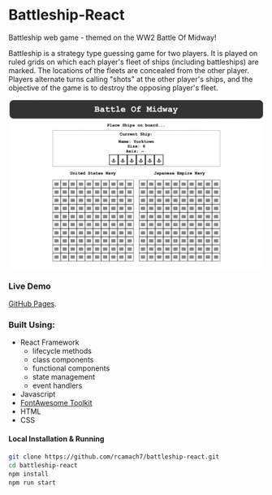 # Battleship-React

Battleship web game - themed on the WW2 Battle Of Midway!

Battleship is a strategy type guessing game for two players. It is played on ruled grids on which each player's fleet of ships (including battleships) are marked. The locations of the fleets are concealed from the other player. Players alternate turns calling "shots" at the other player's ships, and the objective of the game is to destroy the opposing player's fleet.

![Screenshot](demo.png)

### Live Demo

[GitHub Pages](https://rcamach7.github.io/battleship-react/).

### Built Using:

- React Framework
  - lifecycle methods
  - class components
  - functional components
  - state management
  - event handlers
- Javascript
- [FontAwesome Toolkit](https://fontawesome.com)
- HTML
- CSS

#### Local Installation & Running

```bash
git clone https://github.com/rcamach7/battleship-react.git
cd battleship-react
npm install
npm run start
```

